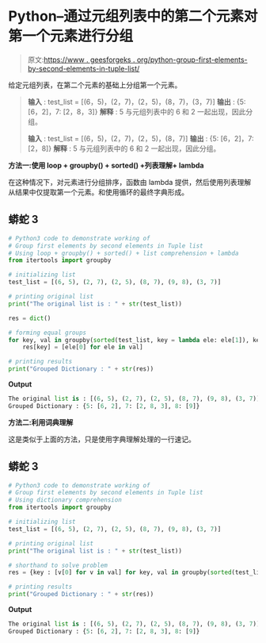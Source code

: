 # Python–通过元组列表中的第二个元素对第一个元素进行分组

> 原文:[https://www . geesforgeks . org/python-group-first-elements-by-second-elements-in-tuple-list/](https://www.geeksforgeeks.org/python-group-first-elements-by-second-elements-in-tuple-list/)

给定元组列表，在第二个元素的基础上分组第一个元素。

> **输入** : test_list = [(6，5)，(2，7)，(2，5)，(8，7)，(3，7)]
> **输出** : {5: [6，2]，7: [2，8，3]}
> **解释** : 5 与元组列表中的 6 和 2 一起出现，因此分组。
> 
> **输入** : test_list = [(6，5)，(2，7)，(2，5)，(8，7)]
> **输出** : {5: [6，2]，7: [2，8]}
> **解释** : 5 与元组列表中的 6 和 2 一起出现，因此分组。

**方法一:使用 loop + groupby() + sorted() +列表理解+ lambda**

在这种情况下，对元素进行分组排序，函数由 lambda 提供，然后使用列表理解从结果中仅提取第一个元素。和使用循环的最终字典形成。

## 蟒蛇 3

```py
# Python3 code to demonstrate working of 
# Group first elements by second elements in Tuple list
# Using loop + groupby() + sorted() + list comprehension + lambda
from itertools import groupby

# initializing list
test_list = [(6, 5), (2, 7), (2, 5), (8, 7), (9, 8), (3, 7)]

# printing original list
print("The original list is : " + str(test_list))

res = dict()

# forming equal groups
for key, val in groupby(sorted(test_list, key = lambda ele: ele[1]), key = lambda ele: ele[1]):
    res[key] = [ele[0] for ele in val] 

# printing results
print("Grouped Dictionary : " + str(res))
```

**Output**

```py
The original list is : [(6, 5), (2, 7), (2, 5), (8, 7), (9, 8), (3, 7)]
Grouped Dictionary : {5: [6, 2], 7: [2, 8, 3], 8: [9]}

```

**方法二:利用词典理解**

这是类似于上面的方法，只是使用字典理解处理的一行速记。

## 蟒蛇 3

```py
# Python3 code to demonstrate working of 
# Group first elements by second elements in Tuple list
# Using dictionary comprehension 
from itertools import groupby

# initializing list
test_list = [(6, 5), (2, 7), (2, 5), (8, 7), (9, 8), (3, 7)]

# printing original list
print("The original list is : " + str(test_list))

# shorthand to solve problem
res = {key : [v[0] for v in val] for key, val in groupby(sorted(test_list, key = lambda ele: ele[1]), key = lambda ele: ele[1])}

# printing results
print("Grouped Dictionary : " + str(res))
```

**Output**

```py
The original list is : [(6, 5), (2, 7), (2, 5), (8, 7), (9, 8), (3, 7)]
Grouped Dictionary : {5: [6, 2], 7: [2, 8, 3], 8: [9]}

```